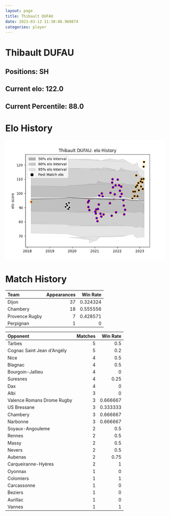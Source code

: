 ```yaml
---  
layout: page  
title: Thibault DUFAU  
date: 2023-03-12 11:30:08.960874  
categories: player  
---
```

# Thibault DUFAU

## Positions: SH

## Current elo: 122.0

## Current Percentile: 88.0

# Elo History


![elo history](history_ThibaultDUFAU.png)
# Match History


| Team           |   Appearances |   Win Rate |
|:---------------|--------------:|-----------:|
| Dijon          |            37 |   0.324324 |
| Chambery       |            18 |   0.555556 |
| Provence Rugby |             7 |   0.428571 |
| Perpignan      |             1 |   0        |

| Opponent                   |   Matches |   Win Rate |
|:---------------------------|----------:|-----------:|
| Tarbes                     |         5 |   0.5      |
| Cognac Saint Jean d'Angély |         5 |   0.2      |
| Nice                       |         4 |   0.5      |
| Blagnac                    |         4 |   0.5      |
| Bourgoin-Jallieu           |         4 |   0        |
| Suresnes                   |         4 |   0.25     |
| Dax                        |         4 |   0        |
| Albi                       |         3 |   0        |
| Valence Romans Drome Rugby |         3 |   0.666667 |
| US Bressane                |         3 |   0.333333 |
| Chambery                   |         3 |   0.666667 |
| Narbonne                   |         3 |   0.666667 |
| Soyaux-Angouleme           |         2 |   0.5      |
| Rennes                     |         2 |   0.5      |
| Massy                      |         2 |   0.5      |
| Nevers                     |         2 |   0.5      |
| Aubenas                    |         2 |   0.75     |
| Carqueiranne-Hyères        |         2 |   1        |
| Oyonnax                    |         1 |   0        |
| Colomiers                  |         1 |   1        |
| Carcassonne                |         1 |   0        |
| Beziers                    |         1 |   0        |
| Aurillac                   |         1 |   0        |
| Vannes                     |         1 |   1        |